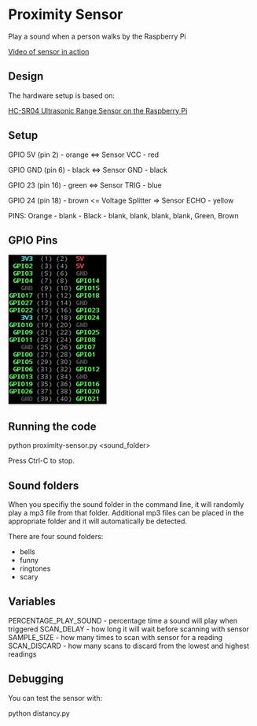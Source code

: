 # Proximity Sensor

Play a sound when a person walks by the Raspberry Pi

[Video of sensor in action](https://photos.app.goo.gl/35ev7KiGqmvKVmcG9)

## Design

The hardware setup is based on:

[HC-SR04 Ultrasonic Range Sensor on the Raspberry Pi](https://www.modmypi.com/blog/hc-sr04-ultrasonic-range-sensor-on-the-raspberry-pi)

## Setup

GPIO 5V (pin 2) - orange <=> Sensor VCC - red

GPIO GND (pin 6) - black <=> Sensor GND - black

GPIO 23 (pin 16) - green <=> Sensor TRIG - blue

GPIO 24 (pin 18) - brown <= Voltage Splitter => Sensor ECHO - yellow

PINS:
Orange - blank - Black - blank, blank, blank, blank, Green, Brown

## GPIO Pins

![GPIO](gpio_pins.png)

## Running the code

python proximity-sensor.py \<sound_folder\>

Press Ctrl-C to stop.

## Sound folders

When you specifiy the sound folder in the command line, it will randomly play a mp3 file from that folder.  Additional mp3 files can be placed in the appropriate folder and it will automatically be detected.

There are four sound folders:

- bells
- funny
- ringtones
- scary

## Variables

PERCENTAGE_PLAY_SOUND - percentage time a sound will play when triggered
SCAN_DELAY - how long it will wait before scanning with sensor
SAMPLE_SIZE - how many times to scan with sensor for a reading
SCAN_DISCARD - how many scans to discard from the lowest and highest readings

## Debugging

You can test the sensor with:

python distancy.py
